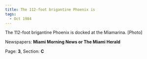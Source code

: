 ```yaml
---  
title: The 112-foot brigantine Phoenix is  
tags:  
  - Oct 1984  
---  
```

  
The 112-foot brigantine Phoenix is docked at the Miamarina. [Photo]  
  
Newspapers: **Miami Morning News or The Miami Herald**  
  
Page: **3**, Section: **C** 
